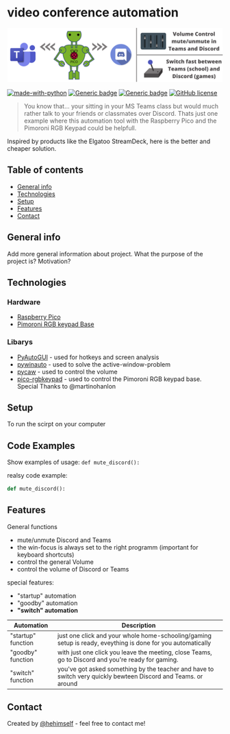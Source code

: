 # video conference automation
![video conference automation](/images/header.png)

[![made-with-python](https://img.shields.io/badge/Made%20with-Python-1f425f.svg)](https://www.python.org/)
[![Generic badge](https://img.shields.io/badge/Made%20with-MicroPython-1f425f.svg)](http://docs.micropython.org/en/latest/)
[![Generic badge](https://img.shields.io/badge/Status-in%20progress-orange.svg)]()
[![GitHub license](https://img.shields.io/github/license/Naereen/StrapDown.js.svg)](https://github.com/hehimself/video-conference-automation/blob/main/LICENSE)

> You know that... your sitting in your MS Teams class but would much rather talk to your friends or classmates over Discord. Thats just one example where this automation tool with the Raspberry Pico and the Pimoroni RGB Keypad could be helpfull.

Inspired by products like the Elgatoo StreamDeck, here is the better and cheaper solution.

## Table of contents
* [General info](#general-info)
* [Technologies](#technologies)
* [Setup](#setup)
* [Features](#features)
* [Contact](#contact)

## General info
Add more general information about project. What the purpose of the project is? Motivation?



## Technologies
### Hardware
* [Raspberry Pico](https://www.raspberrypi.org/documentation/pico/getting-started/)
* [Pimoroni RGB keypad Base](https://shop.pimoroni.com/products/pico-rgb-keypad-base)
### Libarys
* [PyAutoGUI](https://pyautogui.readthedocs.io/en/latest/) - used for hotkeys and screen analysis
* [pywinauto](https://pywinauto.readthedocs.io/en/latest/contents.html) - used to solve the active-window-problem
* [pycaw](https://github.com/AndreMiras/pycaw)  - used to control the volume
* [pico-rgbkeypad](https://github.com/martinohanlon/pico-rgbkeypad) - used to control the Pimoroni RGB keypad base. Special Thanks to @martinohanlon 

## Setup
To run the scirpt on your computer

## Code Examples
Show examples of usage:
`def mute_discord():`

realsy code example:
```python
def mute_discord():
```

## Features
General functions
* mute/unmute Discord and Teams
* the win-focus is always set to the right programm (important for keyboard shortcuts)
* control the general Volume
* control the volume of Discord or Teams

special features:
* "startup" automation
* "goodby" automation
* **"switch" automation**

| Automation         	| Description                                                                                                    	|
|--------------------	|----------------------------------------------------------------------------------------------------------------	|
| "startup" function 	| just one click and your whole home-schooling/gaming setup is ready, eveything is done for you automatically     	|
| "goodby" function  	| with just one click you leave the meeting, close Teams, go to Discord and you're ready for gaming.              	|
| "switch" function  	| you've got asked something by the teacher and have to switch very quickly bewteen Discord and Teams. or around 	|


## Contact
Created by [@hehimself](https://github.com/hehimself) - feel free to contact me!